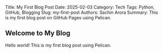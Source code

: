 Title: My First Blog Post
Date: 2025-02-03
Category: Tech
Tags: Python, GitHub, Blogging
Slug: my-first-post
Authors: Sachin Arora
Summary: This is my first blog post on GitHub Pages using Pelican.

## Welcome to My Blog
Hello world! This is my first blog post using Pelican.
